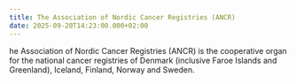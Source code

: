 ```yaml
---
title: The Association of Nordic Cancer Registries (ANCR)
date: 2025-09-20T14:23:00.000+02:00
---
```

he Association of Nordic Cancer Registries (ANCR) is the cooperative organ for the national cancer registries of Denmark (inclusive Faroe Islands and Greenland), Iceland, Finland, Norway and Sweden.
